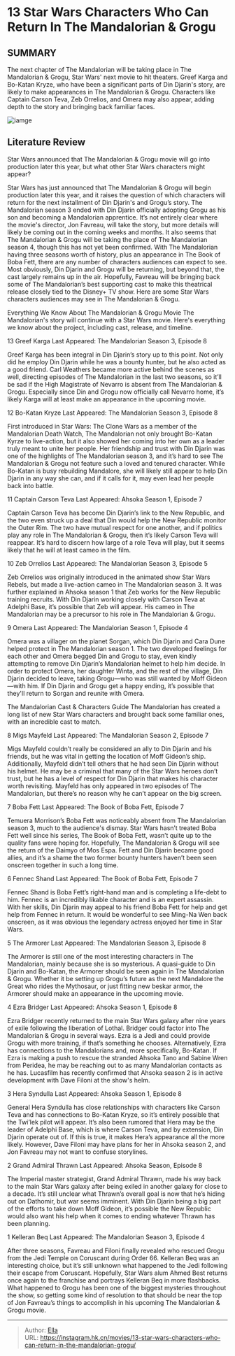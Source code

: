 # 13 Star Wars Characters Who Can Return In The Mandalorian &amp; Grogu


## SUMMARY 


 The next chapter of The Mandalorian will be taking place in The Mandalorian &amp; Grogu, Star Wars&#39; next movie to hit theaters. 
 Greef Karga and Bo-Katan Kryze, who have been a significant parts of Din Djarin&#39;s story, are likely to make appearances in The Mandalorian &amp; Grogu. 
 Characters like Captain Carson Teva, Zeb Orrelios, and Omera may also appear, adding depth to the story and bringing back familiar faces. 

![iamge](https://static1.srcdn.com/wordpress/wp-content/uploads/2024/01/img_8c9a2819fbf0-1.jpeg)

## Literature Review

Star Wars announced that The Mandalorian &amp; Grogu movie will go into production later this year, but what other Star Wars characters might appear?




Star Wars has just announced that The Mandalorian &amp; Grogu will begin production later this year, and it raises the question of which characters will return for the next installment of Din Djarin&#39;s and Grogu’s story. The Mandalorian season 3 ended with Din Djarin officially adopting Grogu as his son and becoming a Mandalorian apprentice. It’s not entirely clear where the movie&#39;s director, Jon Favreau, will take the story, but more details will likely be coming out in the coming weeks and months. It also seems that The Mandalorian &amp; Grogu will be taking the place of The Mandalorian season 4, though this has not yet been confirmed.
With The Mandalorian having three seasons worth of history, plus an appearance in The Book of Boba Fett, there are any number of characters audiences can expect to see. Most obviously, Din Djarin and Grogu will be returning, but beyond that, the cast largely remains up in the air. Hopefully, Favreau will be bringing back some of The Mandalorian’s best supporting cast to make this theatrical release closely tied to the Disney&#43; TV show. Here are some Star Wars characters audiences may see in The Mandalorian &amp; Grogu.
            
 
 Everything We Know About The Mandalorian &amp; Grogu Movie 
The Mandalorian&#39;s story will continue with a Star Wars movie. Here&#39;s everything we know about the project, including cast, release, and timeline.












 








 13  Greef Karga 
Last Appeared: The Mandalorian Season 3, Episode 8
        

Greef Karga has been integral in Din Djarin’s story up to this point. Not only did he employ Din Djarin while he was a bounty hunter, but he also acted as a good friend. Carl Weathers became more active behind the scenes as well, directing episodes of The Mandalorian in the last two seasons, so it’ll be sad if the High Magistrate of Nevarro is absent from The Mandalorian &amp; Grogu. Especially since Din and Grogu now officially call Nevarro home, it’s likely Karga will at least make an appearance in the upcoming movie.





 12  Bo-Katan Kryze 
Last Appeared: The Mandalorian Season 3, Episode 8
        

First introduced in Star Wars: The Clone Wars as a member of the Mandalorian Death Watch, The Mandalorian not only brought Bo-Katan Kyrze to live-action, but it also showed her coming into her own as a leader truly meant to unite her people. Her friendship and trust with Din Djarin was one of the highlights of The Mandalorian season 3, and it’s hard to see The Mandalorian &amp; Grogu not feature such a loved and tenured character. While Bo-Katan is busy rebuilding Mandalore, she will likely still appear to help Din Djarin in any way she can, and if it calls for it, may even lead her people back into battle.





 11  Captain Carson Teva 
Last Appeared: Ahsoka Season 1, Episode 7


 







Captain Carson Teva has become Din Djarin’s link to the New Republic, and the two even struck up a deal that Din would help the New Republic monitor the Outer Rim. The two have mutual respect for one another, and if politics play any role in The Mandalorian &amp; Grogu, then it’s likely Carson Teva will reappear. It’s hard to discern how large of a role Teva will play, but it seems likely that he will at least cameo in the film.





 10  Zeb Orrelios 
Last Appeared: The Mandalorian Season 3, Episode 5
        

Zeb Orrelios was originally introduced in the animated show Star Wars Rebels, but made a live-action cameo in The Mandalorian season 3. It was further explained in Ahsoka season 1 that Zeb works for the New Republic training recruits. With Din Djarin working closely with Carson Teva at Adelphi Base, it’s possible that Zeb will appear. His cameo in The Mandalorian may be a precursor to his role in The Mandalorian &amp; Grogu.





 9  Omera 
Last Appeared: The Mandalorian Season 1, Episode 4
        

Omera was a villager on the planet Sorgan, which Din Djarin and Cara Dune helped protect in The Mandalorian season 1. The two developed feelings for each other and Omera begged Din and Grogu to stay, even kindly attempting to remove Din Djarin’s Mandalorian helmet to help him decide. In order to protect Omera, her daughter Winta, and the rest of the village, Din Djarin decided to leave, taking Grogu—who was still wanted by Moff Gideon—with him. If Din Djarin and Grogu get a happy ending, it’s possible that they&#39;ll return to Sorgan and reunite with Omera.
            
 
 The Mandalorian Cast &amp; Characters Guide 
The Mandalorian has created a long list of new Star Wars characters and brought back some familiar ones, with an incredible cast to match.








 8  Migs Mayfeld 
Last Appeared: The Mandalorian Season 2, Episode 7
        

Migs Mayfeld couldn’t really be considered an ally to Din Djarin and his friends, but he was vital in getting the location of Moff Gideon’s ship. Additionally, Mayfeld didn’t tell others that he had seen Din Djarin without his helmet. He may be a criminal that many of the Star Wars heroes don’t trust, but he has a level of respect for Din Djarin that makes his character worth revisiting. Mayfeld has only appeared in two episodes of The Mandalorian, but there’s no reason why he can’t appear on the big screen.





 7  Boba Fett 
Last Appeared: The Book of Boba Fett, Episode 7


 







Temuera Morrison’s Boba Fett was noticeably absent from The Mandalorian season 3, much to the audience&#39;s dismay. Star Wars hasn’t treated Boba Fett well since his series, The Book of Boba Fett, wasn’t quite up to the quality fans were hoping for. Hopefully, The Mandalorian &amp; Grogu will see the return of the Daimyo of Mos Espa. Fett and Din Djarin became good allies, and it’s a shame the two former bounty hunters haven’t been seen onscreen together in such a long time.





 6  Fennec Shand 
Last Appeared: The Book of Boba Fett, Episode 7
        

Fennec Shand is Boba Fett’s right-hand man and is completing a life-debt to him. Fennec is an incredibly likable character and is an expert assassin. With her skills, Din Djarin may appeal to his friend Boba Fett for help and get help from Fennec in return. It would be wonderful to see Ming-Na Wen back onscreen, as it was obvious the legendary actress enjoyed her time in Star Wars.





 5  The Armorer 
Last Appeared: The Mandalorian Season 3, Episode 8
        

The Armorer is still one of the most interesting characters in The Mandalorian, mainly because she is so mysterious. A quasi-guide to Din Djarin and Bo-Katan, the Armorer should be seen again in The Mandalorian &amp; Grogu. Whether it be setting up Grogu’s future as the next Mandalore the Great who rides the Mythosaur, or just fitting new beskar armor, the Armorer should make an appearance in the upcoming movie.





 4  Ezra Bridger 
Last Appeared: Ahsoka Season 1, Episode 8


 







Ezra Bridger recently returned to the main Star Wars galaxy after nine years of exile following the liberation of Lothal. Bridger could factor into The Mandalorian &amp; Grogu in several ways. Ezra is a Jedi and could provide Grogu with more training, if that’s something he chooses. Alternatively, Ezra has connections to the Mandalorians and, more specifically, Bo-Katan. If Ezra is making a push to rescue the stranded Ahsoka Tano and Sabine Wren from Peridea, he may be reaching out to as many Mandalorian contacts as he has.
Lucasfilm has recently confirmed that Ahsoka season 2 is in active development with Dave Filoni at the show&#39;s helm. 






 3  Hera Syndulla 
Last Appeared: Ahsoka Season 1, Episode 8
        

General Hera Syndulla has close relationships with characters like Carson Teva and has connections to Bo-Katan Kryze, so it’s entirely possible that the Twi’lek pilot will appear. It’s also been rumored that Hera may be the leader of Adelphi Base, which is where Carson Teva, and by extension, Din Djarin operate out of. If this is true, it makes Hera’s appearance all the more likely. However, Dave Filoni may have plans for her in Ahsoka season 2, and Jon Favreau may not want to confuse storylines.





 2  Grand Admiral Thrawn 
Last Appeared: Ahsoka Season, Episode 8


 







The Imperial master strategist, Grand Admiral Thrawn, made his way back to the main Star Wars galaxy after being exiled in another galaxy for close to a decade. It’s still unclear what Thrawn’s overall goal is now that he’s hiding out on Dathomir, but war seems imminent. With Din Djarin being a big part of the efforts to take down Moff Gideon, it’s possible the New Republic would also want his help when it comes to ending whatever Thrawn has been planning.





 1  Kelleran Beq 
Last Appeared: The Mandalorian Season 3, Episode 4
        

After three seasons, Favreau and Filoni finally revealed who rescued Grogu from the Jedi Temple on Coruscant during Order 66. Kelleran Beq was an interesting choice, but it’s still unknown what happened to the Jedi following their escape from Coruscant. Hopefully, Star Wars alum Ahmed Best returns once again to the franchise and portrays Kelleran Beq in more flashbacks. What happened to Grogu has been one of the biggest mysteries throughout the show, so getting some kind of resolution to that should be near the top of Jon Favreau’s things to accomplish in his upcoming The Mandalorian &amp; Grogu movie. 

---

> Author: [Ella](https://instagram.hk.cn/)  
> URL: https://instagram.hk.cn/movies/13-star-wars-characters-who-can-return-in-the-mandalorian-grogu/  

